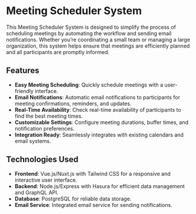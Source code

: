 # Meeting Scheduler System

This Meeting Scheduler System is designed to simplify the process of scheduling meetings by automating the workflow and sending email notifications. Whether you’re coordinating a small team or managing a large organization, this system helps ensure that meetings are efficiently planned and all participants are promptly informed.

## Features

- **Easy Meeting Scheduling**: Quickly schedule meetings with a user-friendly interface.
- **Email Notifications**: Automatic email notifications to participants for meeting confirmations, reminders, and updates.
- **Real-Time Availability**: Check real-time availability of participants to find the best meeting times.
- **Customizable Settings**: Configure meeting durations, buffer times, and notification preferences.
- **Integration Ready**: Seamlessly integrates with existing calendars and email systems.

## Technologies Used

- **Frontend**: Vue.js/Nuxt.js with Tailwind CSS for a responsive and interactive user interface.
- **Backend**: Node.js/Express with Hasura for efficient data management and GraphQL API.
- **Database**: PostgreSQL for reliable data storage.
- **Email Service**: Integrated email service for sending notifications.
